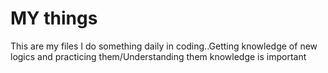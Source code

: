 # MY things
This are my files I do something daily in coding..Getting knowledge of new logics and practicing them/Understanding them 
knowledge is important
